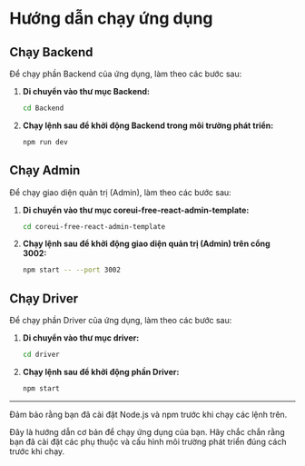 # Hướng dẫn chạy ứng dụng

## Chạy Backend

Để chạy phần Backend của ứng dụng, làm theo các bước sau:

1. **Di chuyển vào thư mục Backend:**
    ```bash
    cd Backend
    ```
   
2. **Chạy lệnh sau để khởi động Backend trong môi trường phát triển:**
    ```bash
    npm run dev
    ```

## Chạy Admin

Để chạy giao diện quản trị (Admin), làm theo các bước sau:

1. **Di chuyển vào thư mục coreui-free-react-admin-template:**
    ```bash
    cd coreui-free-react-admin-template
    ```

2. **Chạy lệnh sau để khởi động giao diện quản trị (Admin) trên cổng 3002:**
    ```bash
    npm start -- --port 3002
    ```

## Chạy Driver

Để chạy phần Driver của ứng dụng, làm theo các bước sau:

1. **Di chuyển vào thư mục driver:**
    ```bash
    cd driver
    ```

2. **Chạy lệnh sau để khởi động phần Driver:**
    ```bash
    npm start
    ```

---

Đảm bảo rằng bạn đã cài đặt Node.js và npm trước khi chạy các lệnh trên.

Đây là hướng dẫn cơ bản để chạy ứng dụng của bạn. Hãy chắc chắn rằng bạn đã cài đặt các phụ thuộc và cấu hình môi trường phát triển đúng cách trước khi chạy.
